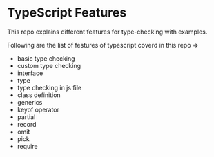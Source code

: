 # TypeScript Features

This repo explains different features for type-checking with examples.

Following are the list of festures of typescript coverd in this repo =>
- basic type checking
- custom type checking
- interface 
- type
- type checking in js file
- class definition
- generics
- keyof operator
- partial
- record 
- omit
- pick
- require
